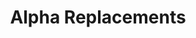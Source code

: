 ---
layout: docs
permalink: lambda-calculus/untyped-lambda-calculus/alpha-replacements
section: lambda-calculus
title: Alpha Replacements
---